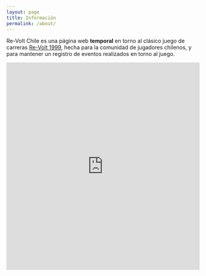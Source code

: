 ```yaml
---
layout: page
title: Información
permalink: /about/
---
```


Re-Volt Chile es una página web **temporal** en torno al clásico juego de carreras [Re-Volt 1999](https://en.wikipedia.org/wiki/Re-Volt),
hecha para la comunidad de jugadores chilenos, y para mantener un registro de eventos realizados en torno al juego.

<div align="left">
    <iframe width="100%" height="540" src="https://www.youtube.com/embed/tasEUsnHaA8" title="YouTube video player" frameborder="0" allow="accelerometer; autoplay; clipboard-write; encrypted-media; gyroscope; picture-in-picture" allowfullscreen></iframe>
</div>

